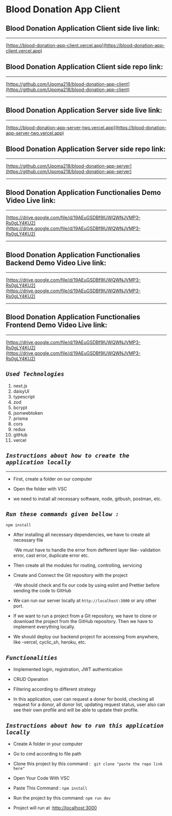 # Blood Donation App Client

## Blood Donation Application Client side live link:

---

[https://blood-donation-app-client.vercel.app](https://blood-donation-app-client.vercel.app)

## Blood Donation Application Client side repo link:

---

[https://github.com/Upoma218/blood-donation-app-client](https://github.com/Upoma218/blood-donation-app-client)

---

## Blood Donation Application Server side live link:

---

[https://blood-donation-app-server-two.vercel.app](https://blood-donation-app-server-two.vercel.app)

## Blood Donation Application Server side repo link:

---

[https://github.com/Upoma218/blood-donation-app-server](https://github.com/Upoma218/blood-donation-app-server)

---

## Blood Donation Application Functionalies Demo Video Live link:

---

[https://drive.google.com/file/d/19AEuGSDBf9lUWQWNJVMP3-Rs0gLY4KU2](https://drive.google.com/file/d/19AEuGSDBf9lUWQWNJVMP3-Rs0gLY4KU2)

---

## Blood Donation Application Functionalies Backend Demo Video Live link:

---

[https://drive.google.com/file/d/19AEuGSDBf9lUWQWNJVMP3-Rs0gLY4KU2](https://drive.google.com/file/d/19AEuGSDBf9lUWQWNJVMP3-Rs0gLY4KU2)

---

## Blood Donation Application Functionalies Frontend Demo Video Live link:

---

[https://drive.google.com/file/d/19AEuGSDBf9lUWQWNJVMP3-Rs0gLY4KU2](https://drive.google.com/file/d/19AEuGSDBf9lUWQWNJVMP3-Rs0gLY4KU2)

## **_`Used Technologies`_**

1. next.js
2. daisyUI
3. typescript
4. zod
5. bcrypt
6. jsonwebtoken
7. prisma
8. cors
9. redux
10. gitHub
11. vercel

## **_`Instructions about how to create the application locally`_**

---

- First, create a folder on our computer

- Open the folder with VSC

- we need to install all necessary software, node, gitbush, postman, etc.

## **_`Run these commands given bellow :`_**

```
npm install

```

- After installing all necessary dependencies, we have to create all necessary file

  -We must have to handle the error from defferent layer like- validation error, cast error, duplicate error etc.

- Then create all the modules for routing, controlling, servicing

- Create and Connect the Git repository with the project

  -We should check and fix our code by using eslint and Prettier before sending the code to GitHub

- We can run our server locally at `http://localhost:3000` or any other port.

- If we want to run a project from a Git repository, we have to clone or download the project from the GitHub repository. Then we have to implement everything locally.

- We should deploy our backend project for accessing from anywhere, like -vercel, cyclic_sh, heroku, etc.

## **_`Functionalities`_**

- Implemented login, registration, JWT authentication

- CRUD Operation

- Filtering according to different strategy

- In this application, user can request a doner for boold, checking all request for a donor, all donor list, updating request status, user also can see their own profile and will be able to update their profile.

## **_`Instructions about how to run this application locally`_**

- Create A folder in your computer
- Go to cmd according to file path
- Clone this project by this command : `
git clone "paste the repo link here"`

- Open Your Code With VSC
- Paste This Command : `npm install`
- Run the project by this command: `npm run dev`
- Project will run at :[http://localhost:3000](http://localhost:3000)
